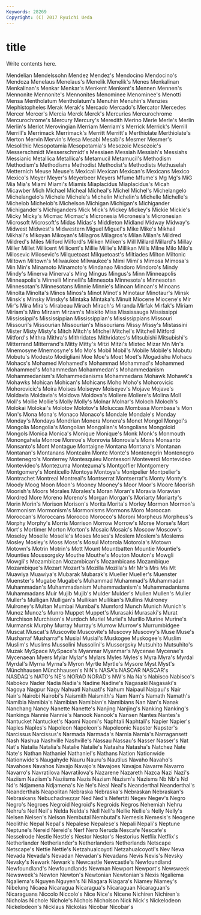 ```yaml
---
Keywords: 28269 
Copyright: (C) 2017 Ryuichi Ueda
---
```


# title

Write contents here.

Mendelian Mendelssohn Mendez Mendez's Mendocino Mendocino's Mendoza Menelaus Menelaus's Menelik
Menelik's Menes Menkalinan Menkalinan's Menkar Menkar's Menkent Menkent's Mennen Mennen's
Mennonite Mennonite's Mennonites Menominee Menominee's Menotti Mensa Mentholatum Mentholatum's Menuhin
Menuhin's Menzies Mephistopheles Merak Merak's Mercado Mercado's Mercator Mercedes Mercer
Mercer's Mercia Merck Merck's Mercuries Mercurochrome Mercurochrome's Mercury Mercury's Meredith
Merino Merle Merle's Merlin Merlin's Merlot Merovingian Merriam Merriam's Merrick
Merrick's Merrill Merrill's Merrimack Merrimack's Merritt Merritt's Merthiolate Merthiolate's Merton
Mervin Mervin's Mesa Mesabi Mesabi's Mesmer Mesmer's Mesolithic Mesopotamia Mesopotamia's
Mesozoic Mesozoic's Messerschmidt Messerschmidt's Messiaen Messiah Messiah's Messiahs Messianic Metallica
Metallica's Metamucil Metamucil's Methodism Methodism's Methodisms Methodist Methodist's Methodists Methuselah
Metternich Meuse Meuse's Mexicali Mexican Mexican's Mexicans Mexico Mexico's Meyer
Meyer's Meyerbeer Meyers Mfume Mfume's Mg Mg's MiG Mia Mia's
Miami Miami's Miamis Miaplacidus Miaplacidus's Micah Micawber Mich Michael Micheal
Micheal's Michel Michel's Michelangelo Michelangelo's Michele Michele's Michelin Michelin's Michelle
Michelle's Michelob Michelob's Michelson Michigan Michigan's Michigander Michigander's Michiganders Mick
Mick's Mickey Mickey's Mickie Mickie's Micky Micky's Micmac Micmac's Micronesia
Micronesia's Micronesian Microsoft Microsoft's Midas Midas's Middleton Midland Midway Midway's
Midwest Midwest's Midwestern Miguel Miguel's Mike Mike's Mikhail Mikhail's Mikoyan
Mikoyan's Milagros Milagros's Milan Milan's Mildred Mildred's Miles Milford Milford's
Milken Milken's Mill Millard Millard's Millay Miller Millet Millicent Millicent's
Millie Millie's Millikan Mills Milne Milo Milo's Milosevic Milosevic's Milquetoast
Milquetoast's Miltiades Milton Miltonic Miltown Miltown's Milwaukee Milwaukee's Mimi Mimi's
Mimosa Mimosa's Min Min's Minamoto Minamoto's Mindanao Mindoro Mindoro's Mindy
Mindy's Minerva Minerva's Ming Mingus Mingus's Minn Minneapolis Minneapolis's Minnelli
Minnelli's Minnesota Minnesota's Minnesotan Minnesotan's Minnesotans Minnie Minnie's Minoan Minoan's
Minoans Minolta Minolta's Minos Minos's Minot Minot's Minotaur Minotaur's Minsk
Minsk's Minsky Minsky's Mintaka Mintaka's Minuit Miocene Miocene's Mir Mir's
Mira Mira's Mirabeau Mirach Mirach's Miranda Mirfak Mirfak's Miriam Miriam's
Miro Mirzam Mirzam's Miskito Miss Mississauga Mississippi Mississippi's Mississippian Mississippian's
Mississippians Missouri Missouri's Missourian Missourian's Missourians Missy Missy's Mistassini Mister
Misty Misty's Mitch Mitch's Mitchel Mitchel's Mitchell Mitford Mitford's Mithra
Mithra's Mithridates Mithridates's Mitsubishi Mitsubishi's Mitterrand Mitterrand's Mitty Mitty's Mitzi
Mitzi's Mixtec Mizar Mn Mn's Mnemosyne Mnemosyne's Mo Mo's Mobil
Mobil's Mobile Mobile's Mobutu Mobutu's Modesto Modigliani Moe Moe's Moet
Moet's Mogadishu Mohacs Mohacs's Mohamed Mohamed's Mohammad Mohammad's Mohammed Mohammed's
Mohammedan Mohammedan's Mohammedanism Mohammedanism's Mohammedanisms Mohammedans Mohawk Mohawk's Mohawks Mohican
Mohican's Mohicans Moho Moho's Mohorovicic Mohorovicic's Moira Moises Moiseyev Moiseyev's
Mojave Mojave's Moldavia Moldavia's Moldova Moldova's Moliere Moliere's Molina Moll
Moll's Mollie Mollie's Molly Molly's Molnar Molnar's Moloch Moloch's Molokai
Molokai's Molotov Molotov's Moluccas Mombasa Mombasa's Mon Mon's Mona Mona's
Monaco Monaco's Mondale Mondale's Monday Monday's Mondays Mondrian Monera Monera's
Monet Mongol Mongol's Mongolia Mongolia's Mongolian Mongolian's Mongolians Mongoloid Mongols
Monica Monica's Monique Monique's Monk Monk's Monmouth Monongahela Monroe Monroe's
Monrovia Monrovia's Mons Monsanto Monsanto's Mont Montague Montaigne Montana Montana's
Montanan Montanan's Montanans Montcalm Monte Monte's Montenegrin Montenegro Montenegro's Monterrey
Montesquieu Montessori Monteverdi Montevideo Montevideo's Montezuma Montezuma's Montgolfier Montgomery Montgomery's
Monticello Montoya Montoya's Montpelier Montpelier's Montrachet Montreal Montreal's Montserrat Montserrat's
Monty Monty's Moody Moog Moon Moon's Mooney Mooney's Moor Moor's
Moore Moorish Moorish's Moors Morales Morales's Moran Moran's Moravia Moravian
Mordred More Moreno Moreno's Morgan Morgan's Moriarty Moriarty's Morin Morin's
Morison Morison's Morita Morita's Morley Mormon Mormon's Mormonism Mormonism's Mormonisms
Mormons Moro Moroccan Moroccan's Moroccans Morocco Morocco's Moroni Morpheus Morpheus's
Morphy Morphy's Morris Morrison Morrow Morrow's Morse Morse's Mort Mort's
Mortimer Morton Morton's Mosaic Mosaic's Moscow Moscow's Moseley Moselle Moselle's
Moses Moses's Moslem Moslem's Moslems Mosley Mosley's Moss Moss's Mosul
Motorola Motorola's Motown Motown's Motrin Motrin's Mott Mount Mountbatten Mountie
Mountie's Mounties Moussorgsky Mouthe Mouthe's Mouton Mouton's Mowgli Mowgli's Mozambican
Mozambican's Mozambicans Mozambique Mozambique's Mozart Mozart's Mozilla Mozilla's Mr Mr's
Mrs Ms Mt Muawiya Muawiya's Mubarak Mubarak's Mueller Mueller's Muenster
Muenster's Mugabe Mugabe's Muhammad Muhammad's Muhammadan Muhammadan's Muhammadanism Muhammadanism's Muhammadanisms
Muhammadans Muir Mujib Mujib's Mulder Mulder's Mullen Mullen's Muller Muller's
Mulligan Mulligan's Mullikan Mullikan's Mullins Mulroney Mulroney's Multan Mumbai Mumbai's
Mumford Munch Munich Munich's Munoz Munoz's Munro Muppet Muppet's Murasaki
Murasaki's Murat Murchison Murchison's Murdoch Muriel Muriel's Murillo Murine Murine's
Murmansk Murphy Murray Murray's Murrow Murrow's Murrumbidgee Muscat Muscat's Muscovite
Muscovite's Muscovy Muscovy's Muse Muse's Musharraf Musharraf's Musial Musial's Muskogee
Muskogee's Muslim Muslim's Muslims Mussolini Mussolini's Mussorgsky Mutsuhito Mutsuhito's Muzak
MySpace MySpace's Myanmar Myanmar's Mycenae Mycenae's Mycenaean Myers Mylar Mylar's
Mylars Myles Myles's Myra Myra's Myrdal Myrdal's Myrna Myrna's Myron
Myrtle Myrtle's Mysore Myst Myst's Münchhausen Münchhausen's N N's NASA's
NASCAR NASCAR's NASDAQ's NATO's NE's NORAD NORAD's NW's Na Na's
Nabisco Nabisco's Nabokov Nader Nadia Nadia's Nadine Nadine's Nagasaki Nagasaki's
Nagoya Nagpur Nagy Nahuatl Nahuatl's Nahum Naipaul Naipaul's Nair Nair's
Nairobi Nairobi's Naismith Naismith's Nam Nam's Namath Namath's Namibia Namibia's
Namibian Namibian's Namibians Nan Nan's Nanak Nanchang Nancy Nanette Nanette's
Nanjing Nanjing's Nanking Nanking's Nankings Nannie Nannie's Nanook Nanook's Nansen
Nantes Nantes's Nantucket Nantucket's Naomi Naomi's Naphtali Naphtali's Napier Napier's
Naples Naples's Napoleon Napoleon's Napoleonic Napster Napster's Narcissus Narcissus's Narmada
Narmada's Narnia Narnia's Narragansett Nash Nashua Nashville Nashville's Nassau Nassau's
Nasser Nasser's Nat Nat's Natalia Natalia's Natalie Natalie's Natasha Natasha's
Natchez Nate Nate's Nathan Nathaniel Nathaniel's Nathans Nation Nationwide Nationwide's
Naugahyde Nauru Nauru's Nautilus Navaho Navaho's Navahoes Navahos Navajo Navajo's
Navajoes Navajos Navarre Navarro Navarro's Navratilova Navratilova's Nazarene Nazareth Nazca
Nazi Nazi's Naziism Naziism's Naziisms Nazis Nazism Nazism's Nazisms Nb
Nb's Nd Nd's Ndjamena Ndjamena's Ne Ne's Neal Neal's Neanderthal
Neanderthal's Neanderthals Neapolitan Nebraska Nebraska's Nebraskan Nebraskan's Nebraskans Nebuchadnezzar Ned
Ned's Nefertiti Negev Negev's Negro Negro's Negroes Negroid Negroid's Negroids
Negros Nehemiah Nehru Nehru's Neil Neil's Nelda Nelda's Nell Nell's
Nellie Nellie's Nelly Nelly's Nelsen Nelsen's Nelson Nembutal Nembutal's Nemesis
Nemesis's Neogene Neolithic Nepal Nepal's Nepalese Nepalese's Nepali Nepali's Neptune
Neptune's Nereid Nereid's Nerf Nero Neruda Nescafe Nescafe's Nesselrode Nestle
Nestle's Nestor Nestor's Nestorius Netflix Netflix's Netherlander Netherlander's Netherlanders Netherlands
Netscape Netscape's Nettie Nettie's Netzahualcoyotl Netzahualcoyotl's Nev Neva Nevada Nevada's
Nevadan Nevadan's Nevadans Nevis Nevis's Nevsky Nevsky's Newark Newark's Newcastle
Newcastle's Newfoundland Newfoundland's Newfoundlands Newman Newport Newport's Newsweek Newsweek's Newton
Newton's Newtonian Newtonian's Nexis Ngaliema Ngaliema's Nguyen Nguyen's Ni Niagara
Niagara's Niamey Niamey's Nibelung Nicaea Nicaragua Nicaragua's Nicaraguan Nicaraguan's Nicaraguans
Niccolo Niccolo's Nice Nice's Nicene Nichiren Nichiren's Nicholas Nichole Nichole's
Nichols Nicholson Nick Nick's Nickelodeon Nickelodeon's Nicklaus Nickolas Nicobar Nicobar's
